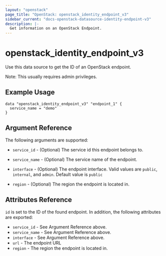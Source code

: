 ```yaml
---
layout: "openstack"
page_title: "OpenStack: openstack_identity_endpoint_v3"
sidebar_current: "docs-openstack-datasource-identity-endpoint-v3"
description: |-
  Get information on an OpenStack Endpoint.
---
```


# openstack\_identity\_endpoint_v3

Use this data source to get the ID of an OpenStack endpoint.

Note: This usually requires admin privileges.

## Example Usage

```hcl
data "openstack_identity_endpoint_v3" "endpoint_1" {
  service_name = "demo"
}
```

## Argument Reference

The following arguments are supported:

* `service_id` - (Optional) The service id this endpoint belongs to.

* `service_name` - (Optional) The service name of the endpoint.

* `interface` - (Optional) The endpoint interface. Valid values are `public`,
  `internal`, and `admin`. Default value is `public`

* `region` - (Optional) The region the endpoint is located in.

## Attributes Reference

`id` is set to the ID of the found endpoint. In addition, the following attributes
are exported:

* `service_id` - See Argument Reference above.
* `service_name` - See Argument Reference above.
* `interface` - See Argument Reference above.
* `url` - The endpoint URL
* `region` - The region the endpoint is located in.
